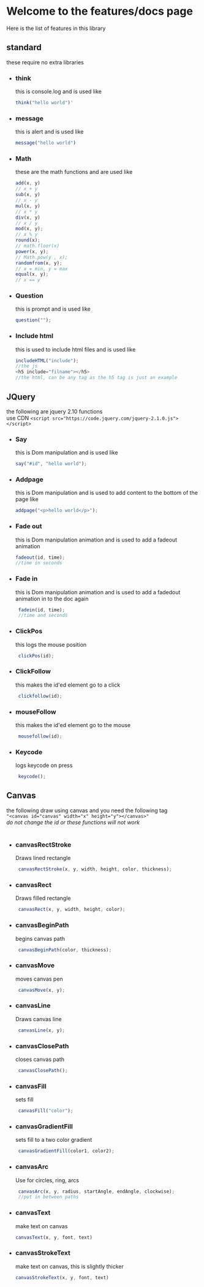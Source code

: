# Welcome to the features/docs page
Here is the list of features in this library
## standard
these require no extra libraries

 - ### think <br> 
   this is console.log and is used like <br>
    ```javascript
    think("hello world")'
    ```
 - ### message <br> 
   this is alert and is used like <br>
    ```javascript
    message("hello world")
    ```
 - ### Math <br> 
   these are the math functions and are used like <br>
    ```javascript
    add(x, y)
    // x + y
    sub(x, y)
    // x - y
    mul(x, y)
    // x * y
    div(x, y)
    // x / y
    mod(x, y);
    // x % y
    round(x);
    // math.floor(x)
    power(x, y);
    // Math.pow(y , x);
    randomfrom(x, y);
    // x = min, y = max
    equal(x, y);
    // x == y
    ```
 - ### Question <br>
   this is prompt and is used like
   ```javascript
   question("");
   ```
 - ### Include html <br>
   this is used to include html files and is used like
   ```javascript
   includeHTML("include");
   //the js
   <h5 include="filname"></h5>
   //the html, can be any tag as the h5 tag is just an example
   ```
## JQuery <br> 
   the following are jquery 2.10 functions <br> use CDN
    ```
    <script src="https://code.jquery.com/jquery-2.1.0.js"></script>
    ```
 - ### Say <br> 
   this is Dom manipulation and is used like <br>
    ```javascript
    say("#id", "hello world");
    ```
 - ### Addpage <br> 
   this is Dom manipulation and is used to add content to the bottom of the page like <br>
    ```javascript
    addpage("<p>hello world</p>");
    ```
 - ### Fade out <br> 
   this is Dom manipulation animation and is used to add a fadeout animation <br>
    ```javascript
    fadeout(id, time);
    //time in seconds
    ```
 - ### Fade in <br> 
   this is Dom manipulation animation and is used to add a fadedout animation in to the doc again <br>
    ```javascript
     fadein(id, time);
     //time and seconds
    ```
 - ### ClickPos <br> 
   this logs the mouse position <br>
    ```javascript
     clickPos(id);
    ```
 - ### ClickFollow <br> 
   this makes the id'ed element go to a click <br>
    ```javascript
     clickfollow(id);
    ```
 - ### mouseFollow <br> 
   this makes the id'ed element go to the mouse <br>
    ```javascript
     mousefollow(id);
    ```
 - ### Keycode <br> 
   logs keycode on press
    ```javascript
     keycode();
    ```
## Canvas <br>
   the following draw using canvas and you need the following tag <br>
    ```
     "<canvas id="canvas" width="x" height="y"></canvas>" 
    ``` 
    <br>
   *do not change the id or these functions will not work*
   <br><br>
- ### canvasRectStroke <br> 
   Draws lined rectangle
    ```javascript
     canvasRectStroke(x, y, width, height, color, thickness);
    ```
- ### canvasRect <br> 
   Draws filled rectangle
    ```javascript
     canvasRect(x, y, width, height, color);
    ```
- ### canvasBeginPath <br> 
   begins canvas path
    ```javascript
     canvasBeginPath(color, thickness);
    ```
- ### canvasMove <br> 
   moves canvas pen
    ```javascript
     canvasMove(x, y);
    ```
- ### canvasLine <br> 
   Draws canvas line
    ```javascript
     canvasLine(x, y);
    ```
- ### canvasClosePath <br> 
   closes canvas path
    ```javascript
     canvasClosePath();
    ```
- ### canvasFill <br> 
   sets fill
    ```javascript
     canvasFill("color");
    ```
- ### canvasGradientFill <br> 
   sets fill to a two color gradient
    ```javascript
     canvasGradientFill(color1, color2);
    ```
- ### canvasArc <br> 
   Use for circles, ring, arcs
    ```javascript
     canvasArc(x, y, radius, startAngle, endAngle, clockwise);
     //put in between paths
    ```
- ### canvasText <br> 
   make text on canvas
    ```javascript
    canvasText(x, y, font, text)
    ```
- ### canvasStrokeText <br> 
   make text on canvas, this is slightly thicker
    ```javascript
    canvasStrokeText(x, y, font, text)
    ```
